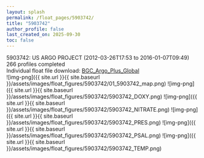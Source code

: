 ```yaml
---
layout: splash
permalink: /float_pages/5903742/
title: "5903742"
author_profile: false
last_created_on: 2025-09-30
toc: false
---
```

 
5903742: US ARGO PROJECT (2012-03-26T17:53 to 2016-01-07T09:49)\
266 profiles completed\
Individual float file download: [BGC_Argo_Plus_Global](https://ftp.soest.hawaii.edu/bgc_argo_plus/Individual_Floats/outliers_removed/5903742_Sprof_processed.nc)\
![img-png]({{ site.url }}{{ site.baseurl }}/assets/images/float_figures/5903742/01_5903742_map.png)
![img-png]({{ site.url }}{{ site.baseurl }}/assets/images/float_figures/5903742/5903742_DOXY.png)
![img-png]({{ site.url }}{{ site.baseurl }}/assets/images/float_figures/5903742/5903742_NITRATE.png)
![img-png]({{ site.url }}{{ site.baseurl }}/assets/images/float_figures/5903742/5903742_PRES.png)
![img-png]({{ site.url }}{{ site.baseurl }}/assets/images/float_figures/5903742/5903742_PSAL.png)
![img-png]({{ site.url }}{{ site.baseurl }}/assets/images/float_figures/5903742/5903742_TEMP.png)
